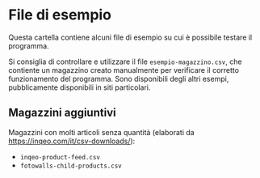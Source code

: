 # File di esempio

Questa cartella contiene alcuni file di esempio su cui è possibile testare il programma.

Si consiglia di controllare e utilizzare il file `esempio-magazzino.csv`, che contiente un magazzino creato manualmente per verificare il corretto funzionamento del programma.
Sono disponibili degli altri esempi, pubblicamente disponibili in siti particolari.

## Magazzini aggiuntivi

Magazzini con molti articoli senza quantità (elaborati da https://inqeo.com/it/csv-downloads/):
 - `inqeo-product-feed.csv`
 - `fotowalls-child-products.csv`
